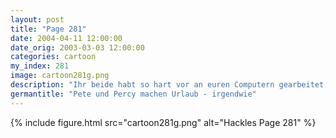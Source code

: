 ```yaml
---
layout: post
title: "Page 281"
date: 2004-04-11 12:00:00
date_orig: 2003-03-03 12:00:00
categories: cartoon
my_index: 281
image: cartoon281g.png
description: "Ihr beide habt so hart vor an euren Computern gearbeitet, dass ich euch zum Urlaub an einen Strandort schicke. Genießt die Luft dort Wir landen in 20 Minuten Bitte schließen Sie Ihre Sicherheitsgurte Der perfekte Pinguin-Urlaub "
germantitle: "Pete und Percy machen Urlaub - irgendwie"
---
```


{% include figure.html src="cartoon281g.png" alt="Hackles Page 281"  %}
